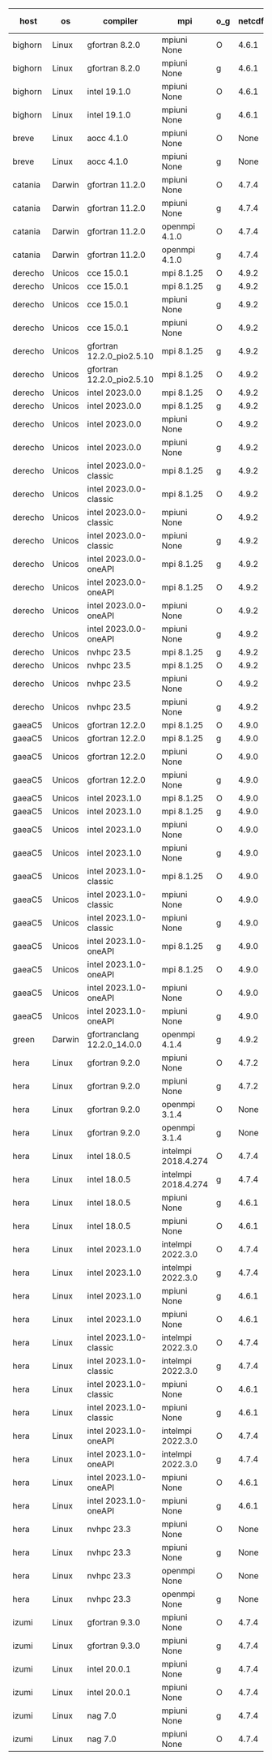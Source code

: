 

| host     | os       | compiler                              | mpi                      | o_g        | netcdf        | build       | u_pass          | u_fail          | s_pass            | s_fail            | e_pass             | e_fail             | nuopc_pass       | nuopc_fail       | artifacts link          |
|----------|----------|---------------------------------------|--------------------------|------------|---------------|-------------|-----------------|-----------------|-------------------|-------------------|--------------------|--------------------|------------------|------------------|-------------------------|
| bighorn | Linux | gfortran 8.2.0 | mpiuni None  | O | 4.6.1  | PASS | 12423 | 0 | 8 | 0 | 44 | 0 | None | None | <a href="https://github.com/esmf-org/esmf-test-artifacts/tree/0599319bfa99e80080b28556e964f9d0b8a8ffdd/develop/gfortran/8.2.0/O/mpiuni/None" target="_blank">0599319</a> | 
| bighorn | Linux | gfortran 8.2.0 | mpiuni None  | g | 4.6.1  | PASS | 12423 | 0 | 8 | 0 | 44 | 0 | None | None | <a href="https://github.com/esmf-org/esmf-test-artifacts/tree/dc47ae93e9bd3c8da624d5b557e7ccc15699ccff/develop/gfortran/8.2.0/g/mpiuni/None" target="_blank">dc47ae9</a> | 
| bighorn | Linux | intel 19.1.0 | mpiuni None  | O | 4.6.1  | PASS | 12423 | 0 | 8 | 0 | 44 | 0 | None | None | <a href="https://github.com/esmf-org/esmf-test-artifacts/tree/5d68ccfa781e8813ebb35c2ac2a2b03e9e1d44f3/develop/intel/19.1.0/O/mpiuni/None" target="_blank">5d68ccf</a> | 
| bighorn | Linux | intel 19.1.0 | mpiuni None  | g | 4.6.1  | PASS | None | None | None | None | None | None | None | None | <a href="https://github.com/esmf-org/esmf-test-artifacts/tree/4204af0edeb6d230edfa6fb0fe768827d36599f8/develop/intel/19.1.0/g/mpiuni/None" target="_blank">4204af0</a> | 
| breve | Linux | aocc 4.1.0 | mpiuni None  | O | None  | PASS | 12397 | 26 | 8 | 0 | 44 | 0 | None | None | <a href="https://github.com/esmf-org/esmf-test-artifacts/tree/888c8ea7a8fe8c9134108230ef9bc3a519d1b530/develop/aocc/4.1.0/O/mpiuni/None" target="_blank">888c8ea</a> | 
| breve | Linux | aocc 4.1.0 | mpiuni None  | g | None  | PASS | None | None | None | None | None | None | None | None | <a href="https://github.com/esmf-org/esmf-test-artifacts/tree/5dde1a671cda106283d2d73c29890d8cc9a21c63/develop/aocc/4.1.0/g/mpiuni/None" target="_blank">5dde1a6</a> | 
| catania | Darwin | gfortran 11.2.0 | mpiuni None  | O | 4.7.4  | PASS | 12423 | 0 | 8 | 0 | 44 | 0 | None | None | <a href="https://github.com/esmf-org/esmf-test-artifacts/tree/8143a237d943d44767724a67dd27e89085c538d7/develop/gfortran/11.2.0/O/mpiuni/None" target="_blank">8143a23</a> | 
| catania | Darwin | gfortran 11.2.0 | mpiuni None  | g | 4.7.4  | PASS | 12423 | 0 | 8 | 0 | 44 | 0 | None | None | <a href="https://github.com/esmf-org/esmf-test-artifacts/tree/e3bb2fd77660c7d910409cd6796ebc552198bdc6/develop/gfortran/11.2.0/g/mpiuni/None" target="_blank">e3bb2fd</a> | 
| catania | Darwin | gfortran 11.2.0 | openmpi 4.1.0  | O | 4.7.4  | PASS | 14058 | 9 | 49 | 0 | 81 | 0 | 53 | 0 | <a href="https://github.com/esmf-org/esmf-test-artifacts/tree/e75490ce361c3236826a9282de7249b48d17d717/develop/gfortran/11.2.0/O/openmpi/4.1.0" target="_blank">e75490c</a> | 
| catania | Darwin | gfortran 11.2.0 | openmpi 4.1.0  | g | 4.7.4  | PASS | 14058 | 9 | 49 | 0 | 81 | 0 | 53 | 0 | <a href="https://github.com/esmf-org/esmf-test-artifacts/tree/7b3e6ebb4b1bfe8e7a743842a4e7721bca661aab/develop/gfortran/11.2.0/g/openmpi/4.1.0" target="_blank">7b3e6eb</a> | 
| derecho | Unicos | cce 15.0.1 | mpi 8.1.25  | O | 4.9.2  | PASS | 13988 | 79 | 49 | 0 | 81 | 0 | 52 | 1 | <a href="https://github.com/esmf-org/esmf-test-artifacts/tree/e0932fa981b56822c385cc546d0306b2d9d4c3bb/develop/cce/15.0.1/O/mpi/8.1.25" target="_blank">e0932fa</a> | 
| derecho | Unicos | cce 15.0.1 | mpi 8.1.25  | g | 4.9.2  | PASS | 13991 | 76 | 49 | 0 | 81 | 0 | 52 | 1 | <a href="https://github.com/esmf-org/esmf-test-artifacts/tree/11d40e7708634d7f3d00d663ceec265529d390ba/develop/cce/15.0.1/g/mpi/8.1.25" target="_blank">11d40e7</a> | 
| derecho | Unicos | cce 15.0.1 | mpiuni None  | g | 4.9.2  | PASS | 12347 | 76 | 8 | 0 | 44 | 0 | None | None | <a href="https://github.com/esmf-org/esmf-test-artifacts/tree/cb717cf873f4113eb3e876f31e8be0a89a1e76a4/develop/cce/15.0.1/g/mpiuni/None" target="_blank">cb717cf</a> | 
| derecho | Unicos | cce 15.0.1 | mpiuni None  | O | 4.9.2  | PASS | 12345 | 78 | 8 | 0 | 44 | 0 | None | None | <a href="https://github.com/esmf-org/esmf-test-artifacts/tree/a0f448511c7b6429316b0689ef33fd8f6cd9c463/develop/cce/15.0.1/O/mpiuni/None" target="_blank">a0f4485</a> | 
| derecho | Unicos | gfortran 12.2.0_pio2.5.10 | mpi 8.1.25  | g | 4.9.2  | PASS | 14067 | 0 | 49 | 0 | 81 | 0 | 53 | 0 | <a href="https://github.com/esmf-org/esmf-test-artifacts/tree/757701948bfc28daa98ea952b920eaa987ce0349/develop/gfortran/12.2.0_pio2.5.10/g/mpi/8.1.25" target="_blank">7577019</a> | 
| derecho | Unicos | gfortran 12.2.0_pio2.5.10 | mpi 8.1.25  | O | 4.9.2  | PASS | 14067 | 0 | 49 | 0 | 81 | 0 | 53 | 0 | <a href="https://github.com/esmf-org/esmf-test-artifacts/tree/cf0f4f552dfde43046f44b8be7599a48321caacc/develop/gfortran/12.2.0_pio2.5.10/O/mpi/8.1.25" target="_blank">cf0f4f5</a> | 
| derecho | Unicos | intel 2023.0.0 | mpi 8.1.25  | O | 4.9.2  | PASS | 14067 | 0 | 49 | 0 | 81 | 0 | 53 | 0 | <a href="https://github.com/esmf-org/esmf-test-artifacts/tree/7f71b54c7e8adcd55ae4852e1d6d53656430d22b/develop/intel/2023.0.0/O/mpi/8.1.25" target="_blank">7f71b54</a> | 
| derecho | Unicos | intel 2023.0.0 | mpi 8.1.25  | g | 4.9.2  | PASS | 14067 | 0 | 49 | 0 | 81 | 0 | 53 | 0 | <a href="https://github.com/esmf-org/esmf-test-artifacts/tree/da7f174fdb35b741e6e06ef253579af1c30a1108/develop/intel/2023.0.0/g/mpi/8.1.25" target="_blank">da7f174</a> | 
| derecho | Unicos | intel 2023.0.0 | mpiuni None  | O | 4.9.2  | PASS | 12423 | 0 | 8 | 0 | 44 | 0 | None | None | <a href="https://github.com/esmf-org/esmf-test-artifacts/tree/4b9baff159ef107350739d57c1ddd60b0dae4514/develop/intel/2023.0.0/O/mpiuni/None" target="_blank">4b9baff</a> | 
| derecho | Unicos | intel 2023.0.0 | mpiuni None  | g | 4.9.2  | PASS | 12423 | 0 | 8 | 0 | 44 | 0 | None | None | <a href="https://github.com/esmf-org/esmf-test-artifacts/tree/018dae3fe82d9ad138464ec4797c7fc9f6826afd/develop/intel/2023.0.0/g/mpiuni/None" target="_blank">018dae3</a> | 
| derecho | Unicos | intel 2023.0.0-classic | mpi 8.1.25  | g | 4.9.2  | PASS | 14067 | 0 | 49 | 0 | 81 | 0 | 53 | 0 | <a href="https://github.com/esmf-org/esmf-test-artifacts/tree/05c49d02985a680a5671e997c9b99c8d4f169131/develop/intel/2023.0.0-classic/g/mpi/8.1.25" target="_blank">05c49d0</a> | 
| derecho | Unicos | intel 2023.0.0-classic | mpi 8.1.25  | O | 4.9.2  | PASS | 14067 | 0 | 49 | 0 | 81 | 0 | 53 | 0 | <a href="https://github.com/esmf-org/esmf-test-artifacts/tree/fecc687faa74d6ebd3d538edb9b4e8d3c0ec5a1c/develop/intel/2023.0.0-classic/O/mpi/8.1.25" target="_blank">fecc687</a> | 
| derecho | Unicos | intel 2023.0.0-classic | mpiuni None  | O | 4.9.2  | PASS | 12423 | 0 | 8 | 0 | 44 | 0 | None | None | <a href="https://github.com/esmf-org/esmf-test-artifacts/tree/ba852dcab3fed060b1c4d7ccce89ceda404045c9/develop/intel/2023.0.0-classic/O/mpiuni/None" target="_blank">ba852dc</a> | 
| derecho | Unicos | intel 2023.0.0-classic | mpiuni None  | g | 4.9.2  | PASS | 12423 | 0 | 8 | 0 | 44 | 0 | None | None | <a href="https://github.com/esmf-org/esmf-test-artifacts/tree/5b73989154cf00281a4ca3003f8f37cf6dba6ddd/develop/intel/2023.0.0-classic/g/mpiuni/None" target="_blank">5b73989</a> | 
| derecho | Unicos | intel 2023.0.0-oneAPI | mpi 8.1.25  | g | 4.9.2  | PASS | 14067 | 0 | 49 | 0 | 81 | 0 | 53 | 0 | <a href="https://github.com/esmf-org/esmf-test-artifacts/tree/978b6f127bbc6803780235b68aec7d4e0da5c7bd/develop/intel/2023.0.0-oneAPI/g/mpi/8.1.25" target="_blank">978b6f1</a> | 
| derecho | Unicos | intel 2023.0.0-oneAPI | mpi 8.1.25  | O | 4.9.2  | PASS | 14067 | 0 | 48 | 1 | 81 | 0 | 45 | 8 | <a href="https://github.com/esmf-org/esmf-test-artifacts/tree/4b7a280dfdc41215c1f4fd29bc7f3758e8867fee/develop/intel/2023.0.0-oneAPI/O/mpi/8.1.25" target="_blank">4b7a280</a> | 
| derecho | Unicos | intel 2023.0.0-oneAPI | mpiuni None  | O | 4.9.2  | PASS | 12423 | 0 | 8 | 0 | 44 | 0 | None | None | <a href="https://github.com/esmf-org/esmf-test-artifacts/tree/d5e4b68757aeefff111dc17768de2823fe8f99ed/develop/intel/2023.0.0-oneAPI/O/mpiuni/None" target="_blank">d5e4b68</a> | 
| derecho | Unicos | intel 2023.0.0-oneAPI | mpiuni None  | g | 4.9.2  | PASS | 12423 | 0 | 8 | 0 | 44 | 0 | None | None | <a href="https://github.com/esmf-org/esmf-test-artifacts/tree/8badfc281e844620262be4094b307bfc06ecad29/develop/intel/2023.0.0-oneAPI/g/mpiuni/None" target="_blank">8badfc2</a> | 
| derecho | Unicos | nvhpc 23.5 | mpi 8.1.25  | g | 4.9.2  | PASS | 14067 | 0 | 49 | 0 | 81 | 0 | 45 | 8 | <a href="https://github.com/esmf-org/esmf-test-artifacts/tree/d2c73913dacdef10bb8514da9b403988029a702e/develop/nvhpc/23.5/g/mpi/8.1.25" target="_blank">d2c7391</a> | 
| derecho | Unicos | nvhpc 23.5 | mpi 8.1.25  | O | 4.9.2  | PASS | 14065 | 2 | 49 | 0 | 81 | 0 | 45 | 8 | <a href="https://github.com/esmf-org/esmf-test-artifacts/tree/7f2b65556bb6038be7becb464ae5531cafcf3854/develop/nvhpc/23.5/O/mpi/8.1.25" target="_blank">7f2b655</a> | 
| derecho | Unicos | nvhpc 23.5 | mpiuni None  | O | 4.9.2  | PASS | 12421 | 2 | 8 | 0 | 44 | 0 | None | None | <a href="https://github.com/esmf-org/esmf-test-artifacts/tree/b7653be810afffa52469f6690283b1e743ff07fe/develop/nvhpc/23.5/O/mpiuni/None" target="_blank">b7653be</a> | 
| derecho | Unicos | nvhpc 23.5 | mpiuni None  | g | 4.9.2  | PASS | 12423 | 0 | 8 | 0 | 44 | 0 | None | None | <a href="https://github.com/esmf-org/esmf-test-artifacts/tree/9f3a42082c7863df0388700efb52bdc5444fc01d/develop/nvhpc/23.5/g/mpiuni/None" target="_blank">9f3a420</a> | 
| gaeaC5 | Unicos | gfortran 12.2.0 | mpi 8.1.25  | O | 4.9.0  | PASS | 14067 | 0 | 49 | 0 | 81 | 0 | 53 | 0 | <a href="https://github.com/esmf-org/esmf-test-artifacts/tree/56fd64a03d5bff6ff59703fa5520c6faa6930810/develop/gfortran/12.2.0/O/mpi/8.1.25" target="_blank">56fd64a</a> | 
| gaeaC5 | Unicos | gfortran 12.2.0 | mpi 8.1.25  | g | 4.9.0  | PASS | 14067 | 0 | 49 | 0 | 81 | 0 | 53 | 0 | <a href="https://github.com/esmf-org/esmf-test-artifacts/tree/50ffdc4ca8afc920c9dc39f83ad71305bb581711/develop/gfortran/12.2.0/g/mpi/8.1.25" target="_blank">50ffdc4</a> | 
| gaeaC5 | Unicos | gfortran 12.2.0 | mpiuni None  | O | 4.9.0  | PASS | 12423 | 0 | 8 | 0 | 44 | 0 | None | None | <a href="https://github.com/esmf-org/esmf-test-artifacts/tree/3e1ac4a2d31b7a3bb214aa864058fef0f5e2ea11/develop/gfortran/12.2.0/O/mpiuni/None" target="_blank">3e1ac4a</a> | 
| gaeaC5 | Unicos | gfortran 12.2.0 | mpiuni None  | g | 4.9.0  | PASS | 12423 | 0 | 8 | 0 | 44 | 0 | None | None | <a href="https://github.com/esmf-org/esmf-test-artifacts/tree/f5252a86544421234bd692905dc8f4a5c09056f9/develop/gfortran/12.2.0/g/mpiuni/None" target="_blank">f5252a8</a> | 
| gaeaC5 | Unicos | intel 2023.1.0 | mpi 8.1.25  | O | 4.9.0  | PASS | 14067 | 0 | 49 | 0 | 81 | 0 | 53 | 0 | <a href="https://github.com/esmf-org/esmf-test-artifacts/tree/4e66d57a63507d91effb53862acef9e8ed8b663a/develop/intel/2023.1.0/O/mpi/8.1.25" target="_blank">4e66d57</a> | 
| gaeaC5 | Unicos | intel 2023.1.0 | mpi 8.1.25  | g | 4.9.0  | PASS | None | None | None | None | None | None | None | None | <a href="https://github.com/esmf-org/esmf-test-artifacts/tree/8bc0b581b4b085d520fd29d196170ae0b9a46b76/develop/intel/2023.1.0/g/mpi/8.1.25" target="_blank">8bc0b58</a> | 
| gaeaC5 | Unicos | intel 2023.1.0 | mpiuni None  | O | 4.9.0  | PASS | 12423 | 0 | 8 | 0 | 44 | 0 | None | None | <a href="https://github.com/esmf-org/esmf-test-artifacts/tree/faff390ef6717eb05efc8d572a82030c30f6fed6/develop/intel/2023.1.0/O/mpiuni/None" target="_blank">faff390</a> | 
| gaeaC5 | Unicos | intel 2023.1.0 | mpiuni None  | g | 4.9.0  | PASS | 12423 | 0 | 8 | 0 | 44 | 0 | None | None | <a href="https://github.com/esmf-org/esmf-test-artifacts/tree/185fd19e14c3baad11c369f37b557ce991280072/develop/intel/2023.1.0/g/mpiuni/None" target="_blank">185fd19</a> | 
| gaeaC5 | Unicos | intel 2023.1.0-classic | mpi 8.1.25  | O | 4.9.0  | PASS | 14067 | 0 | 49 | 0 | 81 | 0 | 53 | 0 | <a href="https://github.com/esmf-org/esmf-test-artifacts/tree/0416a3e1351ee4d8a34d841c5a88a93b5ae386aa/develop/intel/2023.1.0-classic/O/mpi/8.1.25" target="_blank">0416a3e</a> | 
| gaeaC5 | Unicos | intel 2023.1.0-classic | mpiuni None  | O | 4.9.0  | PASS | 12423 | 0 | 8 | 0 | 44 | 0 | None | None | <a href="https://github.com/esmf-org/esmf-test-artifacts/tree/4d5f8dfcb0012b72e9b2df1f691b3cbfba0346ab/develop/intel/2023.1.0-classic/O/mpiuni/None" target="_blank">4d5f8df</a> | 
| gaeaC5 | Unicos | intel 2023.1.0-classic | mpiuni None  | g | 4.9.0  | PASS | 12423 | 0 | 8 | 0 | 44 | 0 | None | None | <a href="https://github.com/esmf-org/esmf-test-artifacts/tree/8da46444e35f00bfb9c19332428d7fba06ea63a9/develop/intel/2023.1.0-classic/g/mpiuni/None" target="_blank">8da4644</a> | 
| gaeaC5 | Unicos | intel 2023.1.0-oneAPI | mpi 8.1.25  | g | 4.9.0  | PASS | 14067 | 0 | 49 | 0 | 81 | 0 | 43 | 10 | <a href="https://github.com/esmf-org/esmf-test-artifacts/tree/93ee88c6b2ca5de35c6029b8631e4a4343f94098/develop/intel/2023.1.0-oneAPI/g/mpi/8.1.25" target="_blank">93ee88c</a> | 
| gaeaC5 | Unicos | intel 2023.1.0-oneAPI | mpi 8.1.25  | O | 4.9.0  | PASS | 14067 | 0 | 48 | 1 | 81 | 0 | 43 | 10 | <a href="https://github.com/esmf-org/esmf-test-artifacts/tree/abf6781bb3a3b1c6247f5814a1c7d4cd7df31ca0/develop/intel/2023.1.0-oneAPI/O/mpi/8.1.25" target="_blank">abf6781</a> | 
| gaeaC5 | Unicos | intel 2023.1.0-oneAPI | mpiuni None  | O | 4.9.0  | PASS | 12423 | 0 | 8 | 0 | 44 | 0 | None | None | <a href="https://github.com/esmf-org/esmf-test-artifacts/tree/cdf310b4370de4e6091843ed390de8db5e74666f/develop/intel/2023.1.0-oneAPI/O/mpiuni/None" target="_blank">cdf310b</a> | 
| gaeaC5 | Unicos | intel 2023.1.0-oneAPI | mpiuni None  | g | 4.9.0  | PASS | 12423 | 0 | 8 | 0 | 44 | 0 | None | None | <a href="https://github.com/esmf-org/esmf-test-artifacts/tree/46833b31f47cd10d259e472ae85d6014cfb6abb9/develop/intel/2023.1.0-oneAPI/g/mpiuni/None" target="_blank">46833b3</a> | 
| green | Darwin | gfortranclang 12.2.0_14.0.0 | openmpi 4.1.4  | g | 4.9.2  | PASS | 14066 | 1 | 49 | 0 | 81 | 0 | 50 | 3 | <a href="https://github.com/esmf-org/esmf-test-artifacts/tree/27a8d64bab0f9b7ecc87f57b55a8467eb4f3d901/develop/gfortranclang/12.2.0_14.0.0/g/openmpi/4.1.4" target="_blank">27a8d64</a> | 
| hera | Linux | gfortran 9.2.0 | mpiuni None  | O | 4.7.2  | PASS | 12423 | 0 | 8 | 0 | 44 | 0 | None | None | <a href="https://github.com/esmf-org/esmf-test-artifacts/tree/3c9003afd620f3c965a59d0bc188d62ea07c2c1a/develop/gfortran/9.2.0/O/mpiuni/None" target="_blank">3c9003a</a> | 
| hera | Linux | gfortran 9.2.0 | mpiuni None  | g | 4.7.2  | PASS | 12423 | 0 | 8 | 0 | 44 | 0 | None | None | <a href="https://github.com/esmf-org/esmf-test-artifacts/tree/b20df718a1b965967980596cc9cf5df5351a288a/develop/gfortran/9.2.0/g/mpiuni/None" target="_blank">b20df71</a> | 
| hera | Linux | gfortran 9.2.0 | openmpi 3.1.4  | O | None  | PASS | 14067 | 0 | 49 | 0 | 81 | 0 | 52 | 1 | <a href="https://github.com/esmf-org/esmf-test-artifacts/tree/d16107ab2888be181411c97adc78210e04dbc405/develop/gfortran/9.2.0/O/openmpi/3.1.4" target="_blank">d16107a</a> | 
| hera | Linux | gfortran 9.2.0 | openmpi 3.1.4  | g | None  | PASS | 14067 | 0 | 49 | 0 | 81 | 0 | 52 | 1 | <a href="https://github.com/esmf-org/esmf-test-artifacts/tree/3f0455e7a1fdb0e14e4393dd8bd9c34eeec13a15/develop/gfortran/9.2.0/g/openmpi/3.1.4" target="_blank">3f0455e</a> | 
| hera | Linux | intel 18.0.5 | intelmpi 2018.4.274  | O | 4.7.4  | PASS | 14067 | 0 | 49 | 0 | 81 | 0 | 53 | 0 | <a href="https://github.com/esmf-org/esmf-test-artifacts/tree/88cc63ae684b75d7a5a5cd3e13e4afb5fdfb329a/develop/intel/18.0.5/O/intelmpi/2018.4.274" target="_blank">88cc63a</a> | 
| hera | Linux | intel 18.0.5 | intelmpi 2018.4.274  | g | 4.7.4  | PASS | 14067 | 0 | 49 | 0 | 81 | 0 | 53 | 0 | <a href="https://github.com/esmf-org/esmf-test-artifacts/tree/f791da4b0bd3c45b0eb3c24f6935159528871dc4/develop/intel/18.0.5/g/intelmpi/2018.4.274" target="_blank">f791da4</a> | 
| hera | Linux | intel 18.0.5 | mpiuni None  | g | 4.6.1  | PASS | 12423 | 0 | 8 | 0 | 44 | 0 | None | None | <a href="https://github.com/esmf-org/esmf-test-artifacts/tree/73a4473aeaa128092515dcb7dcd73e8ba6f60079/develop/intel/18.0.5/g/mpiuni/None" target="_blank">73a4473</a> | 
| hera | Linux | intel 18.0.5 | mpiuni None  | O | 4.6.1  | PASS | None | None | None | None | None | None | None | None | <a href="https://github.com/esmf-org/esmf-test-artifacts/tree/b4abf7fe641b8e0a5183a434a4f2668508626626/develop/intel/18.0.5/O/mpiuni/None" target="_blank">b4abf7f</a> | 
| hera | Linux | intel 2023.1.0 | intelmpi 2022.3.0  | O | 4.7.4  | PASS | 14067 | 0 | 49 | 0 | 81 | 0 | 53 | 0 | <a href="https://github.com/esmf-org/esmf-test-artifacts/tree/58fd2b34def60c0fbdc1d8491c9395d01d4be062/develop/intel/2023.1.0/O/intelmpi/2022.3.0" target="_blank">58fd2b3</a> | 
| hera | Linux | intel 2023.1.0 | intelmpi 2022.3.0  | g | 4.7.4  | PASS | 14067 | 0 | 49 | 0 | 81 | 0 | 53 | 0 | <a href="https://github.com/esmf-org/esmf-test-artifacts/tree/6dd910fe42956d94612d6a34ab5608d10f12951f/develop/intel/2023.1.0/g/intelmpi/2022.3.0" target="_blank">6dd910f</a> | 
| hera | Linux | intel 2023.1.0 | mpiuni None  | g | 4.6.1  | PASS | 12423 | 0 | 8 | 0 | 44 | 0 | None | None | <a href="https://github.com/esmf-org/esmf-test-artifacts/tree/a431c37578034dbed99535ccb968eb29319a611c/develop/intel/2023.1.0/g/mpiuni/None" target="_blank">a431c37</a> | 
| hera | Linux | intel 2023.1.0 | mpiuni None  | O | 4.6.1  | PASS | None | None | None | None | None | None | None | None | <a href="https://github.com/esmf-org/esmf-test-artifacts/tree/888249507ad909ff2b43a0747f2ac009d87f279d/develop/intel/2023.1.0/O/mpiuni/None" target="_blank">8882495</a> | 
| hera | Linux | intel 2023.1.0-classic | intelmpi 2022.3.0  | O | 4.7.4  | PASS | 14067 | 0 | 49 | 0 | 81 | 0 | 53 | 0 | <a href="https://github.com/esmf-org/esmf-test-artifacts/tree/af89da9bf5a5c0fb543f59002dfa163afa4dc83b/develop/intel/2023.1.0-classic/O/intelmpi/2022.3.0" target="_blank">af89da9</a> | 
| hera | Linux | intel 2023.1.0-classic | intelmpi 2022.3.0  | g | 4.7.4  | PASS | 14066 | 1 | 49 | 0 | 81 | 0 | 53 | 0 | <a href="https://github.com/esmf-org/esmf-test-artifacts/tree/a1b41af6a2fc3e9c1feb9381ec943b15344f4592/develop/intel/2023.1.0-classic/g/intelmpi/2022.3.0" target="_blank">a1b41af</a> | 
| hera | Linux | intel 2023.1.0-classic | mpiuni None  | O | 4.6.1  | PASS | 12423 | 0 | 8 | 0 | 44 | 0 | None | None | <a href="https://github.com/esmf-org/esmf-test-artifacts/tree/f4847c3ed6fd85a56d23e293125375665af297bd/develop/intel/2023.1.0-classic/O/mpiuni/None" target="_blank">f4847c3</a> | 
| hera | Linux | intel 2023.1.0-classic | mpiuni None  | g | 4.6.1  | PASS | 12423 | 0 | 8 | 0 | 44 | 0 | None | None | <a href="https://github.com/esmf-org/esmf-test-artifacts/tree/82fdee4cd16aa8002cdb11ee09251c3bd7aa2123/develop/intel/2023.1.0-classic/g/mpiuni/None" target="_blank">82fdee4</a> | 
| hera | Linux | intel 2023.1.0-oneAPI | intelmpi 2022.3.0  | O | 4.7.4  | FAIL | None | None | None | None | None | None | None | None | <a href="https://github.com/esmf-org/esmf-test-artifacts/tree/1bd4e58bad365e6419cafc5d12442b458ec85082/develop/intel/2023.1.0-oneAPI/O/intelmpi/2022.3.0" target="_blank">1bd4e58</a> | 
| hera | Linux | intel 2023.1.0-oneAPI | intelmpi 2022.3.0  | g | 4.7.4  | PASS | 14067 | 0 | 49 | 0 | 81 | 0 | 43 | 10 | <a href="https://github.com/esmf-org/esmf-test-artifacts/tree/8dc270fe6d65491d4133f86f60ca6e1e71cfdcd1/develop/intel/2023.1.0-oneAPI/g/intelmpi/2022.3.0" target="_blank">8dc270f</a> | 
| hera | Linux | intel 2023.1.0-oneAPI | mpiuni None  | O | 4.6.1  | FAIL | None | None | None | None | None | None | None | None | <a href="https://github.com/esmf-org/esmf-test-artifacts/tree/de21d8e7bb7f99558573937d0d8467af96c7af0f/develop/intel/2023.1.0-oneAPI/O/mpiuni/None" target="_blank">de21d8e</a> | 
| hera | Linux | intel 2023.1.0-oneAPI | mpiuni None  | g | 4.6.1  | PASS | None | None | None | None | None | None | None | None | <a href="https://github.com/esmf-org/esmf-test-artifacts/tree/4c4ba4e35a971eb7bdc220174b498542fbb69b9e/develop/intel/2023.1.0-oneAPI/g/mpiuni/None" target="_blank">4c4ba4e</a> | 
| hera | Linux | nvhpc 23.3 | mpiuni None  | O | None  | PASS | 12421 | 2 | 8 | 0 | 44 | 0 | None | None | <a href="https://github.com/esmf-org/esmf-test-artifacts/tree/92ef4d403a42d86b9f08755587fcb4ca85df9bdb/develop/nvhpc/23.3/O/mpiuni/None" target="_blank">92ef4d4</a> | 
| hera | Linux | nvhpc 23.3 | mpiuni None  | g | None  | PASS | 12423 | 0 | 8 | 0 | 44 | 0 | None | None | <a href="https://github.com/esmf-org/esmf-test-artifacts/tree/ab5531abae68be344c1a6559159f49736787afba/develop/nvhpc/23.3/g/mpiuni/None" target="_blank">ab5531a</a> | 
| hera | Linux | nvhpc 23.3 | openmpi None  | O | None  | PASS | 13996 | 71 | 49 | 0 | 81 | 0 | 45 | 8 | <a href="https://github.com/esmf-org/esmf-test-artifacts/tree/44810926bc7c2fc2bc60bdbafbb08e4e387277c6/develop/nvhpc/23.3/O/openmpi/None" target="_blank">4481092</a> | 
| hera | Linux | nvhpc 23.3 | openmpi None  | g | None  | PASS | 14067 | 0 | 49 | 0 | 81 | 0 | 45 | 8 | <a href="https://github.com/esmf-org/esmf-test-artifacts/tree/ff8ece0ac5a5221352191ac5a0f06f0a55039be4/develop/nvhpc/23.3/g/openmpi/None" target="_blank">ff8ece0</a> | 
| izumi | Linux | gfortran 9.3.0 | mpiuni None  | O | 4.7.4  | PASS | 12423 | 0 | 8 | 0 | 44 | 0 | None | None | <a href="https://github.com/esmf-org/esmf-test-artifacts/tree/37eea8080075b59beae279d5c3e723e9d2252cb0/develop/gfortran/9.3.0/O/mpiuni/None" target="_blank">37eea80</a> | 
| izumi | Linux | gfortran 9.3.0 | mpiuni None  | g | 4.7.4  | PASS | 12423 | 0 | 8 | 0 | 44 | 0 | None | None | <a href="https://github.com/esmf-org/esmf-test-artifacts/tree/4e00d4e7be4dcc43eadde7805cc19c466b363d9d/develop/gfortran/9.3.0/g/mpiuni/None" target="_blank">4e00d4e</a> | 
| izumi | Linux | intel 20.0.1 | mpiuni None  | g | 4.7.4  | PASS | 12423 | 0 | 8 | 0 | 44 | 0 | None | None | <a href="https://github.com/esmf-org/esmf-test-artifacts/tree/82c2ac7f48120766f6f4c080f9fda4d7ddde0ebb/develop/intel/20.0.1/g/mpiuni/None" target="_blank">82c2ac7</a> | 
| izumi | Linux | intel 20.0.1 | mpiuni None  | O | 4.7.4  | PASS | 12423 | 0 | 8 | 0 | 44 | 0 | None | None | <a href="https://github.com/esmf-org/esmf-test-artifacts/tree/e5636ed3f608dc5c5d16122a345d4bb0c2ca42bf/develop/intel/20.0.1/O/mpiuni/None" target="_blank">e5636ed</a> | 
| izumi | Linux | nag 7.0 | mpiuni None  | g | 4.7.4  | PASS | 12423 | 0 | 8 | 0 | 44 | 0 | None | None | <a href="https://github.com/esmf-org/esmf-test-artifacts/tree/03fbdbdd2cd0f04a424cabe3c8e57a5df5fbfd11/develop/nag/7.0/g/mpiuni/None" target="_blank">03fbdbd</a> | 
| izumi | Linux | nag 7.0 | mpiuni None  | O | 4.7.4  | PASS | 12423 | 0 | 8 | 0 | 44 | 0 | None | None | <a href="https://github.com/esmf-org/esmf-test-artifacts/tree/99e5bba6be025395e456c060f4e1bf3afa05a5d5/develop/nag/7.0/O/mpiuni/None" target="_blank">99e5bba</a> | 
